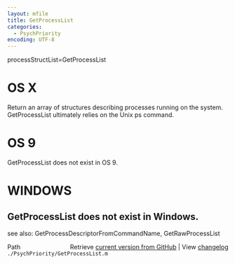 ```yaml
---
layout: mfile
title: GetProcessList
categories:
  - PsychPriority
encoding: UTF-8
---
```


processStructList=GetProcessList

# OS X

Return an array of structures describing processes running on the system.
GetProcessList ultimately relies on the Unix ps command.

# OS 9

GetProcessList does not exist in OS 9.

# WINDOWS

GetProcessList does not exist in Windows.
----

see also: GetProcessDescriptorFromCommandName, GetRawProcessList


<div class="code_header" style="text-align:right;">
  <span style="float:left;">Path&nbsp;&nbsp;</span> <span class="counter">Retrieve <a href=
  "https://raw.github.com/Psychtoolbox-3/Psychtoolbox-3/beta/./PsychPriority/GetProcessList.m">current version from GitHub</a> | View <a href=
  "https://github.com/Psychtoolbox-3/Psychtoolbox-3/commits/beta/./PsychPriority/GetProcessList.m">changelog</a></span>
</div>
<div class="code">
  <code>./PsychPriority/GetProcessList.m</code>
</div>
